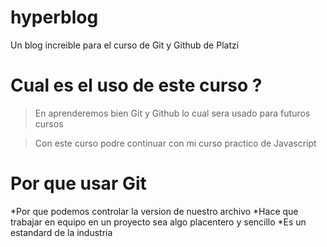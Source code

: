 # hyperblog
Un blog increible para el curso de Git y Github de Platzi

# Cual es el uso de este curso ?
>En aprenderemos bien Git y Github lo cual sera usado para futuros cursos

>Con este curso podre continuar con mi curso practico de Javascript

# Por que usar Git
*Por que podemos controlar la version de nuestro archivo
*Hace que trabajar en equipo en un proyecto sea algo placentero y sencillo
*Es un estandard de la industria
